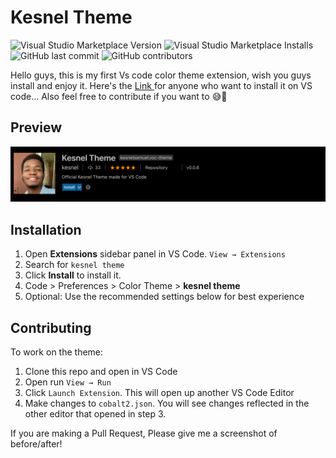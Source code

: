 # Kesnel Theme
![Visual Studio Marketplace Version](https://img.shields.io/visual-studio-marketplace/v/kesnelSamuel.vsc-theme)
![Visual Studio Marketplace Installs](https://img.shields.io/visual-studio-marketplace/i/kesnelSamuel.vsc-theme)
![GitHub last commit](https://img.shields.io/github/last-commit/kesnel/kesnel-theme)
![GitHub contributors](https://img.shields.io/github/contributors/kesnel/kesnel-theme)

Hello guys, this is my first Vs code color theme extension, wish you guys install and enjoy it. 
Here's the <a target="_blank" href="https://marketplace.visualstudio.com/items?itemName=kesnelSamuel.vsc-theme"> Link </a> for anyone who want to install it on VS code... Also feel free to contribute if you want to 😅🤝

## Preview

<img alt="Kesnel theme on visual studio code" src="punaise/img/preview.png" />

## Installation

1. Open **Extensions** sidebar panel in VS Code. `View → Extensions`
2. Search for `kesnel theme`
3. Click **Install** to install it.
4. Code > Preferences > Color Theme > **kesnel theme**
5. Optional: Use the recommended settings below for best experience

## Contributing

To work on the theme:

1. Clone this repo and open in VS Code
2. Open run `View → Run`
3. Click `Launch Extension`. This will open up another VS Code Editor
4. Make changes to `cobalt2.json`. You will see changes reflected in the other editor that opened in step 3.

If you are making a Pull Request, Please give me a screenshot of before/after!
